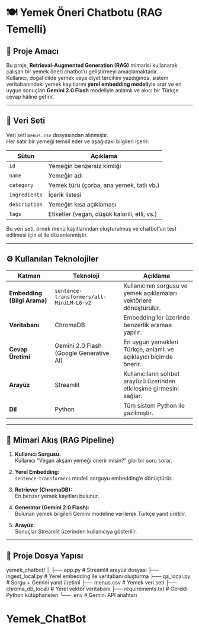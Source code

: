# 🍽️ Yemek Öneri Chatbotu (RAG Temelli)

## 📘 Proje Amacı
Bu proje, **Retrieval-Augmented Generation (RAG)** mimarisi kullanarak çalışan bir yemek öneri chatbot’u geliştirmeyi amaçlamaktadır.  
Kullanıcı, doğal dilde yemek veya diyet tercihini yazdığında, sistem veritabanındaki yemek kayıtlarını **yerel embedding modeli**yle arar ve en uygun sonuçları **Gemini 2.0 Flash** modeliyle anlamlı ve akıcı bir Türkçe cevap hâline getirir.  

---

## 🥗 Veri Seti
Veri seti `menus.csv` dosyasından alınmıştır.  
Her satır bir yemeği temsil eder ve aşağıdaki bilgileri içerir:

| Sütun | Açıklama |
|--------|-----------|
| `id` | Yemeğin benzersiz kimliği |
| `name` | Yemeğin adı |
| `category` | Yemek türü (çorba, ana yemek, tatlı vb.) |
| `ingredients` | İçerik listesi |
| `description` | Yemeğin kısa açıklaması |
| `tags` | Etiketler (vegan, düşük kalorili, etli, vs.) |

Bu veri seti, örnek menü kayıtlarından oluşturulmuş ve chatbot’un test edilmesi için el ile düzenlenmiştir.  

---

## ⚙️ Kullanılan Teknolojiler

| Katman | Teknoloji | Açıklama |
|--------|------------|----------|
| **Embedding (Bilgi Arama)** | `sentence-transformers/all-MiniLM-L6-v2` | Kullanıcının sorgusu ve yemek açıklamaları vektörlere dönüştürülür. |
| **Veritabanı** | ChromaDB | Embedding’ler üzerinde benzerlik araması yapılır. |
| **Cevap Üretimi** | Gemini 2.0 Flash (Google Generative AI) | En uygun yemekleri Türkçe, anlamlı ve açıklayıcı biçimde önerir. |
| **Arayüz** | Streamlit | Kullanıcıların sohbet arayüzü üzerinden etkileşime girmesini sağlar. |
| **Dil** | Python | Tüm sistem Python ile yazılmıştır. |

---

## 🧠 Mimari Akış (RAG Pipeline)

1. **Kullanıcı Sorgusu:**  
   Kullanıcı “Vegan akşam yemeği önerir misin?” gibi bir soru sorar.

2. **Yerel Embedding:**  
   `sentence-transformers` modeli sorguyu embedding’e dönüştürür.

3. **Retriever (ChromaDB):**  
   En benzer yemek kayıtları bulunur.

4. **Generator (Gemini 2.0 Flash):**  
   Bulunan yemek bilgileri Gemini modeline verilerek Türkçe yanıt üretilir.

5. **Arayüz:**  
   Sonuçlar Streamlit üzerinden kullanıcıya gösterilir.

---

## 🧩 Proje Dosya Yapısı
yemek_chatbot/
│
├── app.py # Streamlit arayüz dosyası
├── ingest_local.py # Yerel embedding ile veritabanı oluşturma
├── qa_local.py # Sorgu + Gemini yanıt üretimi
├── menus.csv # Yemek veri seti
├── chroma_db_local/ # Yerel vektör veritabanı
├── requirements.txt # Gerekli Python kütüphaneleri
└── .env # Gemini API anahtarı
# Yemek_ChatBot
